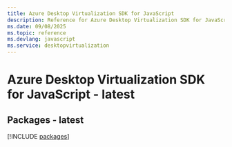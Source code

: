 ```yaml
---
title: Azure Desktop Virtualization SDK for JavaScript
description: Reference for Azure Desktop Virtualization SDK for JavaScript
ms.date: 09/08/2025
ms.topic: reference
ms.devlang: javascript
ms.service: desktopvirtualization
---
```

# Azure Desktop Virtualization SDK for JavaScript - latest
## Packages - latest
[!INCLUDE [packages](desktop-virtualization-index.md)]